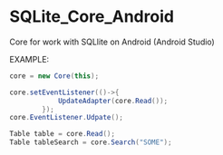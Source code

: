 # SQLite_Core_Android
Core for work with SQLlite on Android (Android Studio)

EXAMPLE:
```java
core = new Core(this);

core.setEventListener(()->{
            UpdateAdapter(core.Read());
        });
core.EventListener.Udpate();

Table table = core.Read();
Table tableSearch = core.Search("SOME");
```

